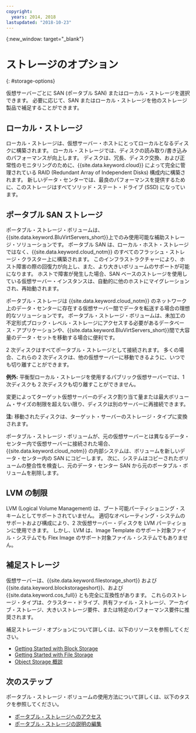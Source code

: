 ```yaml
---
copyright:
  years: 2014, 2018
lastupdated: "2018-10-23"
---
```


{:new_window: target="_blank"}

# ストレージのオプション
{: #storage-options}

仮想サーバーごとに SAN (ポータブル SAN) またはローカル・ストレージを選択できます。 必要に応じて、SAN またはローカル・ストレージを他のストレージ製品で補足することができます。

## ローカル・ストレージ

ローカル・ストレージは、仮想サーバー・ホストにとってローカルとなるディスクに構築されます。 ローカル・ストレージでは、ディスクの読み取り/書き込みのパフォーマンスが向上します。 ディスクは、冗長、ディスク交換、および正常性のモニタリングのために、{{site.data.keyword.cloud}} によって完全に管理されている RAID (Redundant Array of Independent Disks) 構成内に構築されます。 新しいデータ・センターでは、最良のパフォーマンスを提供するために、このストレージはすべてソリッド・ステート・ドライブ (SSD) になっています。

## ポータブル SAN ストレージ

ポータブル・ストレージ・ボリュームは、{{site.data.keyword.BluVirtServers_short}}上でのみ使用可能な補助ストレージ・ソリューションです。  ポータブル SAN は、ローカル・ホスト・ストレージではなく、{{site.data.keyword.cloud_notm}} のすべてのフラッシュ・ストレージ・クラスター上に構築されます。 このインフラストラクチャーにより、ホスト障害の際の回復力が向上し、また、より大きいボリュームのサポートが可能になります。 ホストで障害が発生した場合、SAN ベースのストレージを使用している仮想サーバー・インスタンスは、自動的に他のホストにマイグレーションされ、再始動されます。

ポータブル・ストレージは {{site.data.keyword.cloud_notm}} のネットワーク上のデータ・センターに存在する仮想サーバー間でデータを転送する場合の理想的なソリューションです。 ポータブル・ストレージ・ボリュームは、未加工の不定形式ブロック・レベル・ストレージにアクセスする必要があるデータベース・アプリケーションや、{{site.data.keyword.BluVirtServers_short}}間で大容量のデータ・セットを移動する場合に便利です。

2 次ディスクはすべてポータブル・ストレージとして接続されます。 多くの場合、これらの 2 次ディスクは、他の仮想サーバーに移動できるように、いつでも切り離すことができます。

**例外:** 平衡型ローカル・ストレージを使用するパブリック仮想サーバーでは、1 次ディスクも 2 次ディスクも切り離すことができません。

変更によってターゲット仮想サーバーのディスク割り当て量または最大ボリューム・サイズの制限を超えない限り、ディスクは別のサーバーに再接続できます。

**注:** 移動されたディスクは、ターゲット・サーバーのストレージ・タイプに変換されます。

ポータブル・ストレージ・ボリュームが、元の仮想サーバーとは異なるデータ・センター内で仮想サーバーに接続された場合、{{site.data.keyword.cloud_notm}} の内部システムは、ボリュームを新しいデータ・センター内の SAN にコピーします。 次に、システムはコピーされたボリュームの整合性を検査し、元のデータ・センター SAN から元のポータブル・ボリュームを削除します。

## LVM の制限

LVM (Logical Volume Management) は、ブート可能パーティショニング・スキームとしてサポートされていません。 適切なオペレーティング・システムのサポートおよび構成により、2 次仮想サーバー・ディスクを LVM パーティションに使用できます。 しかし、LVM は、Image Template のサポート対象ファイル・システムでも Flex Image のサポート対象ファイル・システムでもありません。

## 補足ストレージ

仮想サーバーは、{{site.data.keyword.filestorage_short}} および {{site.data.keyword.blockstorageshort}}、および {{site.data.keyword.cos_full}} とも完全に互換性があります。 これらのストレージ・タイプは、クラスター・ドライブ、共有ファイル・ストレージ、アーカイブ・ストレージ、大きいストレージ要件、または特定のパフォーマンス要件に推奨されます。

補足ストレージ・オプションについて詳しくは、以下のリソースを参照してください。

* [Getting Started with Block Storage](/docs/infrastructure/BlockStorage?topic=BlockStorage-GettingStarted)
* [Getting Started with File Storage](/docs/infrastructure/FileStorage?topic=FileStorage-GettingStarted)
* [Object Storage 概説](/docs/services/cloud-object-storage?topic=cloud-object-storage-about-ibm-cloud-object-storage#about-ibm-cloud-object-storage)

## 次のステップ
ポータブル・ストレージ・ボリュームの使用方法について詳しくは、以下のタスクを参照してください。
* [ポータブル・ストレージへのアクセス](/docs/vsi/storage?topic=virtual-servers-accessing-portable-storage)
* [ポータブル・ストレージの説明の編集](/docs/vsi/storage?topic=virtual-servers-editing-a-portable-storage-description)
